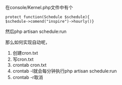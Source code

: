 在console/Kernel.php文件中有个
```
protect function(Schedule $schedule){
$schedule->comend("inspire")->hourly()}

```
然后php artisan schedule:run

那么如何实现自动呢，

1. 创建cron.txt
2. 写cron.txt
3. crontab cron.txt
4. crontab -l就会每分钟执行php artisan schedule:run
5. crontab -r取消
